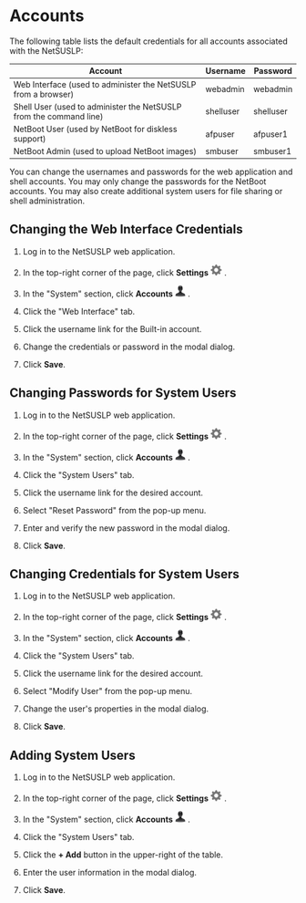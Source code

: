 # Accounts
The following table lists the default credentials for all accounts associated with the NetSUSLP:

Account  | Username | Password
-------  | -------- | --------
Web Interface (used to administer the NetSUSLP from a browser) | webadmin | webadmin
Shell User (used to administer the NetSUSLP from the command line) | shelluser | shelluser
NetBoot User (used by NetBoot for diskless support) | afpuser | afpuser1
NetBoot Admin (used to upload NetBoot images) | smbuser | smbuser1

You can change the usernames and passwords for the web application and shell accounts. You may only change the passwords for the NetBoot accounts. You may also create additional system users for file sharing or shell administration.

## Changing the Web Interface Credentials

1. Log in to the NetSUSLP web application.

2. In the top-right corner of the page, click **Settings** <img height="20" src="images/thumbnails/settings_menu.png"> .

3. In the "System" section, click **Accounts** <img height="20" src="images/thumbnails/user_icon.png"> .

4. Click the "Web Interface" tab.

5. Click the username link for the Built-in account.

6. Change the credentials or password in the modal dialog.

7. Click **Save**.

## Changing Passwords for System Users

1. Log in to the NetSUSLP web application.

2. In the top-right corner of the page, click **Settings** <img height="20" src="images/thumbnails/settings_menu.png"> .

3. In the "System" section, click **Accounts** <img height="20" src="images/thumbnails/user_icon.png"> .

4. Click the "System Users" tab.

5. Click the username link for the desired account.

6. Select "Reset Password" from the pop-up menu.

7. Enter and verify the new password in the modal dialog.

8. Click **Save**.

## Changing Credentials for System Users

1. Log in to the NetSUSLP web application.

2. In the top-right corner of the page, click **Settings** <img height="20" src="images/thumbnails/settings_menu.png"> .

3. In the "System" section, click **Accounts** <img height="20" src="images/thumbnails/user_icon.png"> .

4. Click the "System Users" tab.

5. Click the username link for the desired account.

6. Select "Modify User" from the pop-up menu.

7. Change the user's properties in the modal dialog.

8. Click **Save**.

## Adding System Users

1. Log in to the NetSUSLP web application.

2. In the top-right corner of the page, click **Settings** <img height="20" src="images/thumbnails/settings_menu.png"> .

3. In the "System" section, click **Accounts** <img height="20" src="images/thumbnails/user_icon.png"> .

4. Click the "System Users" tab.

5. Click the **+ Add** button in the upper-right of the table.

6. Enter the user information in the modal dialog.

7. Click **Save**.

